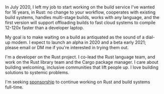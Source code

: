 In July 2020, I left my job to start working on the build service I've wanted for 16 years, in Rust: no change to your workflow, cooperates with existing build systems, handles multi-stage builds, works with any language, and the first version will support offloading builds to fast cloud systems to compile 12-120x faster than a developer laptop.

My goal is to make waiting on a build as antiquated as the sound of a dial-up modem. I expect to launch an alpha in 2020 and a beta early 2021; please email or DM me if you're interested in trying them out.

I'm a developer on the Rust project. I co-lead the Rust language team, and work on the Rust library team and the Cargo package manager. I care about building welcoming, inclusive communities that lift people up. I love building solutions to systemic problems.

I'm seeking [sponsorship](https://github.com/sponsors/joshtriplett/) to continue working on Rust and build systems full-time.
